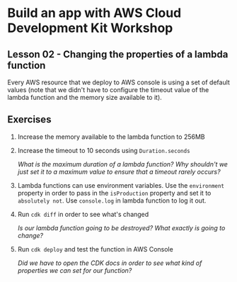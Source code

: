 # Build an app with AWS Cloud Development Kit Workshop

## Lesson 02 - Changing the properties of a lambda function

Every AWS resource that we deploy to AWS console is using a set of default values (note that we didn't have to configure the timeout value of the lambda function and the memory size available to it).

## Exercises

1. Increase the memory available to the lambda function to 256MB
1. Increase the timeout to 10 seconds using `Duration.seconds`

   _What is the maximum duration of a lambda function?_
   _Why shouldn't we just set it to a maximum value to ensure that a timeout rarely occurs?_

1. Lambda functions can use environment variables. Use the `environment` property in order to pass in the `isProduction` property and set it to `absolutely not`. Use `console.log` in lambda function to log it out.
1. Run `cdk diff` in order to see what's changed

   _Is our lambda function going to be destroyed? What exactly is going to change?_

1. Run `cdk deploy` and test the function in AWS Console

   _Did we have to open the CDK docs in order to see what kind of properties we can set for our function?_
